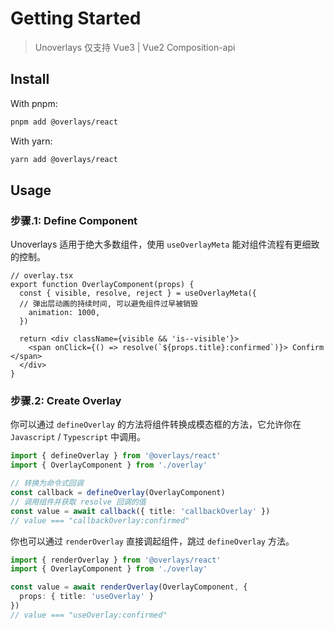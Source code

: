 # Getting Started

> Unoverlays 仅支持 Vue3 | Vue2 Composition-api

## Install

With pnpm: 
```sh
pnpm add @overlays/react
```

With yarn:
```sh
yarn add @overlays/react
```

## Usage

### 步骤.1: Define Component

Unoverlays 适用于绝大多数组件，使用 `useOverlayMeta` 能对组件流程有更细致的控制。

```tsx
// overlay.tsx
export function OverlayComponent(props) {
  const { visible, resolve, reject } = useOverlayMeta({
  // 弹出层动画的持续时间, 可以避免组件过早被销毁
    animation: 1000,
  })

  return <div className={visible && 'is--visible'}>
    <span onClick={() => resolve(`${props.title}:confirmed`)}> Confirm </span>
  </div>
}
```

### 步骤.2: Create Overlay

你可以通过 `defineOverlay` 的方法将组件转换成模态框的方法，它允许你在 `Javascript` / `Typescript` 中调用。

```ts
import { defineOverlay } from '@overlays/react'
import { OverlayComponent } from './overlay'

// 转换为命令式回调
const callback = defineOverlay(OverlayComponent)
// 调用组件并获取 resolve 回调的值
const value = await callback({ title: 'callbackOverlay' })
// value === "callbackOverlay:confirmed"
```

你也可以通过 `renderOverlay` 直接调起组件，跳过 `defineOverlay` 方法。

```ts
import { renderOverlay } from '@overlays/react'
import { OverlayComponent } from './overlay'

const value = await renderOverlay(OverlayComponent, {
  props: { title: 'useOverlay' }
})
// value === "useOverlay:confirmed"
```
